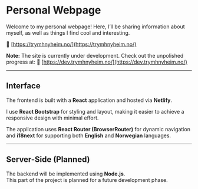 # Personal Webpage

Welcome to my personal webpage! Here, I’ll be sharing information about myself, as well as things I find cool and interesting.

🔗 [https://trymhnyheim.no/](https://trymhnyheim.no/)

**Note:** The site is currently under development.
Check out the unpolished progress at:
🔗 [https://dev.trymhnyheim.no/](https://dev.trymhnyheim.no/)

---

## Interface

The frontend is built with a **React** application and hosted via **Netlify**.

I use **React Bootstrap** for styling and layout, making it easier to achieve a responsive design with minimal effort.

The application uses **React Router (BrowserRouter)** for dynamic navigation and **i18next** for supporting both **English** and **Norwegian** languages.

---

## Server-Side (Planned)

The backend will be implemented using **Node.js**.  
This part of the project is planned for a future development phase.
